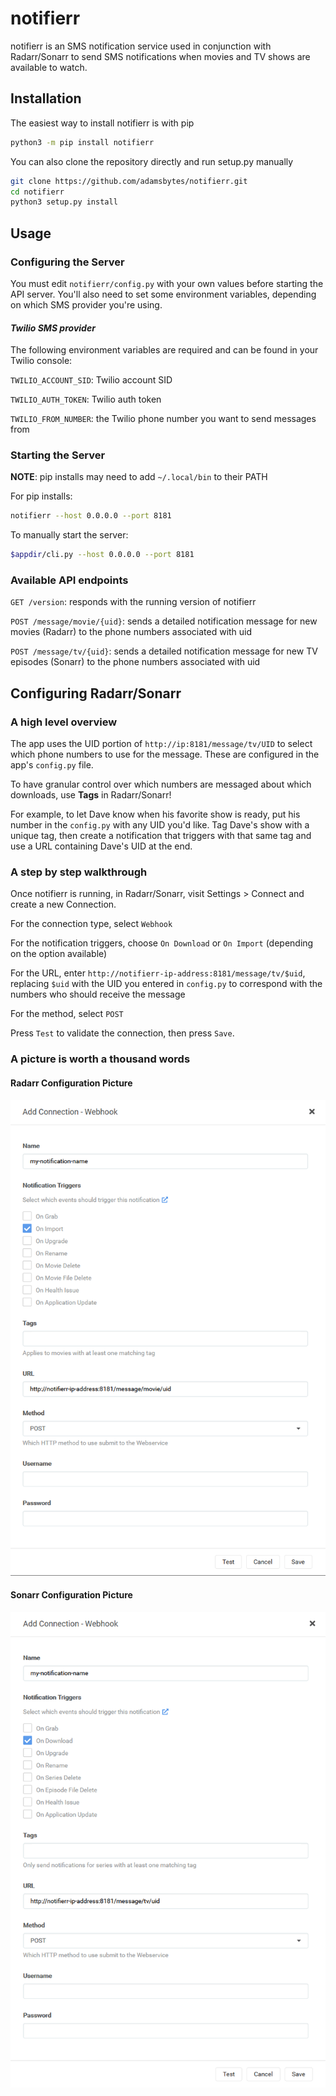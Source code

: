# notifierr
notifierr is an SMS notification service used in conjunction with Radarr/Sonarr to send SMS notifications when movies and TV shows are available to watch.

## Installation
The easiest way to install notifierr is with pip
```sh
python3 -m pip install notifierr
```

You can also clone the repository directly and run setup.py manually
```sh
git clone https://github.com/adamsbytes/notifierr.git
cd notifierr
python3 setup.py install
```

## Usage

### Configuring the Server
You must edit `notifierr/config.py` with your own values before starting the API server. You'll also need to set some environment variables, depending on which SMS provider you're using.

#### *Twilio SMS provider*
The following environment variables are required and can be found in your Twilio console:

`TWILIO_ACCOUNT_SID`: Twilio account SID

`TWILIO_AUTH_TOKEN`: Twilio auth token

`TWILIO_FROM_NUMBER`: the Twilio phone number you want to send messages from


### Starting the Server

__NOTE__: pip installs may need to add `~/.local/bin` to their PATH

For pip installs:
```sh
notifierr --host 0.0.0.0 --port 8181
```

To manually start the server:
```sh
$appdir/cli.py --host 0.0.0.0 --port 8181
```

### Available API endpoints

`GET /version`: responds with the running version of notifierr

`POST /message/movie/{uid}`: sends a detailed notification message for new movies (Radarr) to the phone numbers associated with uid

`POST /message/tv/{uid}`: sends a detailed notification message for new TV episodes (Sonarr) to the phone numbers associated with uid

## Configuring Radarr/Sonarr

### A high level overview

The app uses the UID portion of `http://ip:8181/message/tv/UID` to select which phone numbers to use for the message. These are configured in the app's `config.py` file.

To have granular control over which numbers are messaged about which downloads, use **Tags** in Radarr/Sonarr!

For example, to let Dave know when his favorite show is ready, put his number in the `config.py` with any UID you'd like. Tag Dave's show with a unique tag, then create a notification that triggers with that same tag and use a URL containing Dave's UID at the end.

### A step by step walkthrough

Once notifierr is running, in Radarr/Sonarr, visit Settings > Connect and create a new Connection.

For the connection type, select `Webhook`

For the notification triggers, choose `On Download` or `On Import` (depending on the option available)

For the URL, enter `http://notifierr-ip-address:8181/message/tv/$uid`, replacing `$uid` with the UID you entered in `config.py` to correspond with the numbers who should receive the message

For the method, select `POST`

Press `Test` to validate the connection, then press `Save`.

### A picture is worth a thousand words

#### Radarr Configuration Picture
![A picture of the webhook configuration screen in Radarr](images/webhook-setup-radarr.png)

#### Sonarr Configuration Picture
![A picture of the webhook configuration screen in Radarr](images/webhook-setup-sonarr.png)